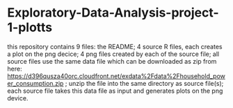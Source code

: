 # Exploratory-Data-Analysis-project-1-plotts
this repository contains 9 files:
the README; 
4 source R files, each creates a plot on the png decice;
4 png files created by each of the source file;
all source files use the same data file which can be 
downloaded as zip from here: https://d396qusza40orc.cloudfront.net/exdata%2Fdata%2Fhousehold_power_consumption.zip ;
unzip the file into the same directory as source file(s);
each source file takes this data file as input and generates plots on the png device.
